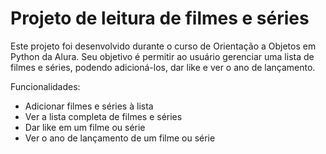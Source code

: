 # Projeto de leitura de filmes e séries
Este projeto foi desenvolvido durante o curso de Orientação a Objetos em Python da Alura. Seu objetivo é permitir ao usuário gerenciar uma lista de filmes e séries, podendo adicioná-los, dar like e ver o ano de lançamento.

  Funcionalidades:
- Adicionar filmes e séries à lista
- Ver a lista completa de filmes e séries
- Dar like em um filme ou série
- Ver o ano de lançamento de um filme ou série

